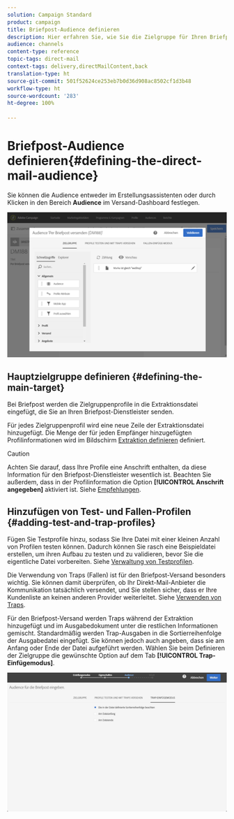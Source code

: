 ```yaml
---
solution: Campaign Standard
product: campaign
title: Briefpost-Audience definieren
description: Hier erfahren Sie, wie Sie die Zielgruppe für Ihren Briefpostversand definieren.
audience: channels
content-type: reference
topic-tags: direct-mail
context-tags: delivery,directMailContent,back
translation-type: ht
source-git-commit: 501f52624ce253eb7b0d36d908ac8502cf1d3b48
workflow-type: ht
source-wordcount: '283'
ht-degree: 100%

---
```



# Briefpost-Audience definieren{#defining-the-direct-mail-audience}

Sie können die Audience entweder im Erstellungsassistenten oder durch Klicken in den Bereich **Audience** im Versand-Dashboard festlegen.

![](assets/direct_mail_15.png)

## Hauptzielgruppe definieren     {#defining-the-main-target}

Bei Briefpost werden die Zielgruppenprofile in die Extraktionsdatei eingefügt, die Sie an Ihren Briefpost-Dienstleister senden.

Für jedes Zielgruppenprofil wird eine neue Zeile der Extraktionsdatei hinzugefügt. Die Menge der für jeden Empfänger hinzugefügten Profilinformationen wird im Bildschirm [Extraktion definieren](../../channels/using/defining-the-direct-mail-content.md#defining-the-extraction) definiert.

>[!CAUTION]
>
>Achten Sie darauf, dass Ihre Profile eine Anschrift enthalten, da diese Information für den Briefpost-Dienstleister wesentlich ist. Beachten Sie außerdem, dass in der Profilinformation die Option **[!UICONTROL Anschrift angegeben]** aktiviert ist. Siehe [Empfehlungen](../../channels/using/about-direct-mail.md#recommendations).

## Hinzufügen von Test- und Fallen-Profilen     {#adding-test-and-trap-profiles}

Fügen Sie Testprofile hinzu, sodass Sie Ihre Datei mit einer kleinen Anzahl von Profilen testen können. Dadurch können Sie rasch eine Beispieldatei erstellen, um ihren Aufbau zu testen und zu validieren, bevor Sie die eigentliche Datei vorbereiten. Siehe [Verwaltung von Testprofilen](../../audiences/using/managing-test-profiles.md).

Die Verwendung von Traps (Fallen) ist für den Briefpost-Versand besonders wichtig. Sie können damit überprüfen, ob Ihr Direkt-Mail-Anbieter die Kommunikation tatsächlich versendet, und Sie stellen sicher, dass er Ihre Kundenliste an keinen anderen Provider weiterleitet. Siehe [Verwenden von Traps](../../sending/using/using-traps.md).

Für den Briefpost-Versand werden Traps während der Extraktion hinzugefügt und im Ausgabedokument unter die restlichen Informationen gemischt. Standardmäßig werden Trap-Ausgaben in die Sortierreihenfolge der Ausgabedatei eingefügt. Sie können jedoch auch angeben, dass sie am Anfang oder Ende der Datei aufgeführt werden. Wählen Sie beim Definieren der Zielgruppe die gewünschte Option auf dem Tab **[!UICONTROL Trap-Einfügemodus]**.

![](assets/direct_mail_trap_insertion_mode.png)

